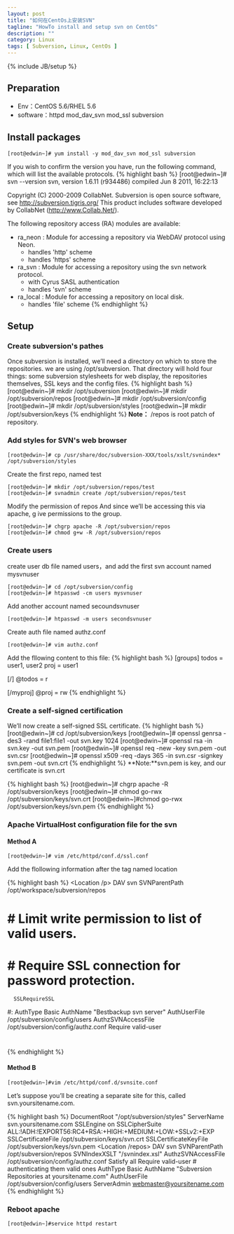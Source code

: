 ```yaml
---
layout: post
title: "如何在CentOs上安装SVN"
tagline: "HowTo install and setup svn on CentOs"
description: ""
category: Linux
tags: [ Subversion, Linux, CentOs ]
---
```

{% include JB/setup %}

## Preparation

- Env：CentOS 5.6/RHEL 5.6
- software：httpd mod_dav_svn mod_ssl subversion

## Install packages

	[root@edwin~]# yum install -y mod_dav_svn mod_ssl subversion
 
If you wish to confirm the version you have, run the following command, which will list the available protocols.
{% highlight bash %} 
[root@edwin~]# svn --version 
svn, version 1.6.11 (r934486)
   compiled Jun  8 2011, 16:22:13
 
Copyright (C) 2000-2009 CollabNet.
Subversion is open source software, see http://subversion.tigris.org/
This product includes software developed by CollabNet (http://www.Collab.Net/).
 
The following repository access (RA) modules are available:
 
* ra_neon : Module for accessing a repository via WebDAV protocol using Neon.
  - handles 'http' scheme
  - handles 'https' scheme
* ra_svn : Module for accessing a repository using the svn network protocol.
  - with Cyrus SASL authentication
  - handles 'svn' scheme
* ra_local : Module for accessing a repository on local disk.
  - handles 'file' scheme
{% endhighlight %} 
 
## Setup

### Create subversion's pathes

Once subversion is installed, we’ll need a directory on which to store the repositories. we are using /opt/subversion. That directory will hold four things: some subversion stylesheets for web display, the repositories themselves, SSL keys and the config files.
{% highlight bash %} 
[root@edwin~]# mkdir /opt/subversion
[root@edwin~]# mkdir /opt/subversion/repos
[root@edwin~]# mkdir /opt/subversion/config
[root@edwin~]# mkdir /opt/subversion/styles
[root@edwin~]# mkdir /opt/subversion/keys
{% endhighlight %} 
**Note：** /repos is root patch of repository.

### Add styles for SVN's web browser
 
	[root@edwin~]# cp /usr/share/doc/subversion-XXX/tools/xslt/svnindex* /opt/subversion/styles
 
Create the first repo, named test
 
	[root@edwin~]# mkdir /opt/subversion/repos/test
	[root@edwin~]# svnadmin create /opt/subversion/repos/test
 
Modify the permission of repos And since we’ll be accessing this via apache, g
ive permissions to the group. 

	[root@edwin~]# chgrp apache -R /opt/subversion/repos
	[root@edwin~]# chmod g+w -R /opt/subversion/repos
 
### Create users

create user db file named users，and add the first svn account named mysvnuser
 
	[root@edwin~]# cd /opt/subversion/config
	[root@edwin~]# htpasswd -cm users mysvnuser
 
Add another account named secoundsvnuser
 
	[root@edwin~]# htpasswd -m users secondsvnuser
 
Create auth file named authz.conf
 
	[root@edwin~]# vim authz.conf
 
Add the fllowing content to this file:
{% highlight bash %} 
[groups]
todos = user1, user2
proj = user1
 
[/]
@todos = r
 
[/myproj]
@proj = rw
{% endhighlight %} 

### Create a self-signed certification
We’ll now create a self-signed SSL certificate.
{% highlight bash %} 
[root@edwin~]# cd /opt/subversion/keys
[root@edwin~]# openssl genrsa -des3 -rand file1:file1 -out svn.key 1024
[root@edwin~]# openssl rsa -in svn.key -out svn.pem
[root@edwin~]# openssl req -new -key svn.pem -out svn.csr
[root@edwin~]# openssl x509 -req -days 365 -in svn.csr -signkey svn.pem -out svn.crt
{% endhighlight %} 
**Note:**svn.pem is key, and our certificate is svn.crt

{% highlight bash %} 
[root@edwin~]# chgrp apache -R /opt/subversion/keys
[root@edwin~]# chmod go-rwx /opt/subversion/keys/svn.crt
[root@edwin~]#chmod go-rwx /opt/subversion/keys/svn.pem
{% endhighlight %} 

### Apache VirtualHost configuration file for the svn

#### Method A
 
	[root@edwin~]# vim /etc/httpd/conf.d/ssl.conf
 
Add the flollowing information after the tag named location

{% highlight bash %} 
<Location /p>
   DAV svn
   SVNParentPath /opt/workspace/subversion/repos
 
#   # Limit write permission to list of valid users.
#   <LimitExcept GET PROPFIND OPTIONS REPORT>
#      # Require SSL connection for password protection.
      SSLRequireSSL
#:
      AuthType Basic
      AuthName "Bestbackup svn server"
      AuthUserFile /opt/subversion/config/users
      AuthzSVNAccessFile /opt/subversion/config/authz.conf
      Require valid-user
#   </LimitExcept>
</Location>
{% endhighlight %} 

#### Method B
 
	[root@edwin~]#vim /etc/httpd/conf.d/svnsite.conf
 
Let’s suppose you’ll be creating a separate site for this, called svn.yoursitename.com.


{% highlight bash %} 
<VirtualHost svn.yoursitename.com:443>
    DocumentRoot "/opt/subversion/styles"
    ServerName svn.yoursitename.com
    SSLEngine on
    SSLCipherSuite ALL:!ADH:!EXPORT56:RC4+RSA:+HIGH:+MEDIUM:+LOW:+SSLv2:+EXP
    SSLCertificateFile /opt/subversion/keys/svn.crt
    SSLCertificateKeyFile /opt/subversion/keys/svn.pem
    <Location /repos>
        DAV svn
        SVNParentPath /opt/subversion/repos
        SVNIndexXSLT "/svnindex.xsl"
        AuthzSVNAccessFile /opt/subversion/config/authz.conf
        Satisfy all
        Require valid-user
        # authenticating them valid ones
        AuthType Basic
        AuthName "Subversion Repositories at yoursitename.com"
        AuthUserFile /opt/subversion/config/users
    </Location>
    ServerAdmin webmaster@yoursitename.com
</VirtualHost>
{% endhighlight %}
 
### Reboot apache
 
	[root@edwin~]#service httpd restart
